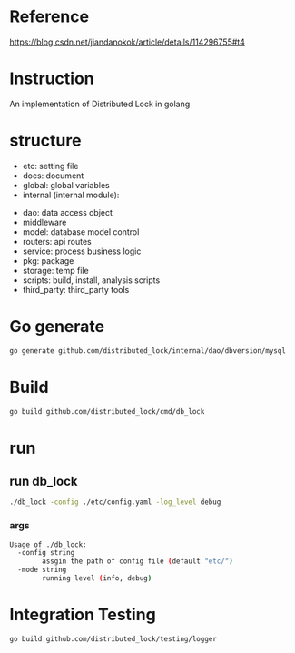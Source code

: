# Reference

<https://blog.csdn.net/jiandanokok/article/details/114296755#t4>

# Instruction

An implementation of Distributed Lock in golang

# structure

- etc: setting file
- docs: document
- global: global variables
- internal (internal module):
 <!-- TODO: -->
- dao: data access object
- middleware
- model: database model control
- routers: api routes
- service: process business logic
- pkg: package
- storage: temp file
- scripts: build, install, analysis scripts
- third_party: third_party tools

# Go generate

```sh
go generate github.com/distributed_lock/internal/dao/dbversion/mysql
```

# Build

```sh
go build github.com/distributed_lock/cmd/db_lock
```

# run

## run db_lock

```sh
./db_lock -config ./etc/config.yaml -log_level debug
```

### args

```sh
Usage of ./db_lock:
  -config string
        assgin the path of config file (default "etc/")
  -mode string
        running level (info, debug)
```

# Integration Testing

```sh
go build github.com/distributed_lock/testing/logger
```
